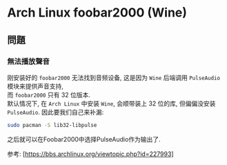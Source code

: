 # Arch Linux foobar2000 (Wine)

## 問題

### 無法播放聲音

刚安装好的 `foobar2000` 无法找到音频设备, 这是因为 `Wine` 后端调用 `PulseAudio` 模块来提供声音支持,  
而 `foobar2000` 只有 32 位版本.  
默认情况下, 在 `Arch Linux` 中安装 `Wine`, 会顺带装上 32 位的库, 但偏偏没安装 `PulseAudio`. 因此要我们自己来补漏:

```sh
sudo pacman -S lib32-libpulse
```

之后就可以在Foobar2000中选择PulseAudio作为输出了.

参考: [https://bbs.archlinux.org/viewtopic.php?id=227993]

[https://bbs.archlinux.org/viewtopic.php?id=227993]: [https://bbs.archlinux.org/viewtopic.php?id=227993]
